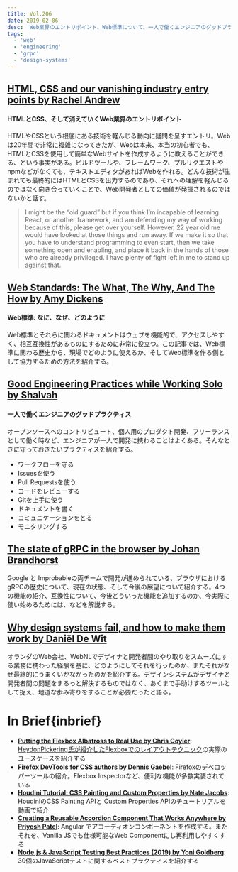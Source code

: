```yaml
---
title: Vol.206
date: 2019-02-06
desc: 'Web業界のエントリポイント、Web標準について、一人で働くエンジニアのグッドプラクティス、ほか計10リンク'
tags:
  - 'web'
  - 'engineering'
  - 'grpc'
  - 'design-systems'
---
```


## [HTML, CSS and our vanishing industry entry points by Rachel Andrew](https://rachelandrew.co.uk/archives/2019/01/30/html-css-and-our-vanishing-industry-entry-points/)

#### HTMLとCSS、そして消えていくWeb業界のエントリポイント

HTMLやCSSという根底にある技術を軽んじる動向に疑問を呈すエントリ。Webは20年間で非常に複雑になってきたが、Webは本来、本当の初心者でも、HTMLとCSSを使用して簡単なWebサイトを作成するように教えることができる、という事実がある。ビルドツールや、フレームワーク、プルリクエストやnpmなどがなくても、テキストエディタがあればWebを作れる。どんな技術が生まれても最終的にはHTMLとCSSを出力するのであり、それへの理解を軽んじるのではなく向き合っていくことで、Web開発者としての価値が発揮されるのではないかと話す。

> I might be the “old guard” but if you think I’m incapable of learning React, or another framework, and am defending my way of working because of this, please get over yourself. However, 22 year old me would have looked at those things and run away. If we make it so that you have to understand programming to even start, then we take something open and enabling, and place it back in the hands of those who are already privileged. I have plenty of fight left in me to stand up against that.

## [Web Standards: The What, The Why, And The How by Amy Dickens](https://www.smashingmagazine.com/2019/01/web-standards-guide/)

#### Web標準: なに、なぜ、どのように

Web標準とそれらに関わるドキュメントはウェブを機能的で、アクセスしやすく、相互互換性があるものにするために非常に役立つ。この記事では、Web標準に関わる歴史から、現場でどのように使えるか、そしてWeb標準を作る側として協力するための方法を紹介する。

## [Good Engineering Practices while Working Solo by Shalvah](https://blog.bitsrc.io/good-engineering-practices-while-working-solo-ad872e727af4)

#### 一人で働くエンジニアのグッドプラクティス

オープンソースへのコントリビュート、個人用のプロダクト開発、フリーランスとして働く時など、エンジニアが一人で開発に携わることはよくある。そんなときに守っておきたいプラクティスを紹介する。

- ワークフローを守る
- Issuesを使う
- Pull Requestsを使う
- コードをレビューする
- Gitを上手に使う
- ドキュメントを書く
- コミュニケーションをとる
- モニタリングする

## [The state of gRPC in the browser by Johan Brandhorst](https://grpc.io/blog/state-of-grpc-web)

Google と Improbableの両チームで開発が進められている、ブラウザにおけるgRPCの歴史について、現在の状態、そして今後の展望について紹介する。4つの機能の紹介、互換性について、今後どういった機能を追加するのか、今実際に使い始めるためには、などを解説する。

## [Why design systems fail, and how to make them work by Daniël De Wit](https://uxdesign.cc/why-design-systems-fail-and-how-to-make-them-work-6f6d812e216d)

オランダのWeb会社、WebNLでデザイナと開発者間のやり取りをスムーズにする業務に携わった経験を基に、どのようにしてそれを行ったのか、またそれがなぜ最終的にうまくいかなかったのかを紹介する。デザインシステムがデザイナと開発者間の問題をまるっと解決するものではなく、あくまで手助けするツールとして捉え、地道な歩み寄りをすることが必要だったと語る。

# In Brief{inbrief}
- [**Putting the Flexbox Albatross to Real Use by Chris Coyier**](https://css-tricks.com/putting-the-flexbox-albatross-to-real-use/): [HeydonPickering氏が紹介したFlexboxでのレイアウトテクニック](http://www.heydonworks.com/article/the-flexbox-holy-albatross)の実際のユースケースを紹介する
- [**Firefox DevTools for CSS authors by Dennis Gaebel**](https://blog.logrocket.com/firefox-devtools-for-css-authors-1511f41d1e3): Firefoxのデベロッパーツールの紹介。Flexbox Inspectorなど、便利な機能が多数実装されている
- [**Houdini Tutorial: CSS Painting and Custom Properties by Nate Jacobs**](https://seesparkbox.com/foundry/houdini_tutorial_css_paint_custom_properties_api): HoudiniのCSS Painting APIと Custom Properties APIのチュートリアルを動画で紹介
-  [**Creating a Reusable Accordion Component That Works Anywhere by Priyesh Patel**](https://blog.bitsrc.io/creating-a-reusable-accordion-component-that-works-anywhere-2f2add05baa4): Angular でアコーディオンコンポーネントを作成する。またそれを、Vanilla JSでも仕様可能なWeb Componentにし再利用しやすくする
- [**Node.js & JavaScript Testing Best Practices (2019) by Yoni Goldberg**](https://medium.com/@me_37286/yoni-goldberg-javascript-nodejs-testing-best-practices-2b98924c9347): 30個のJavaScriptテストに関するベストプラクティスを紹介する
